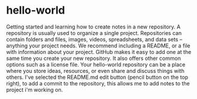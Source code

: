 # hello-world
Getting started and learning how to create notes in a new repository. A repository is usually used to organize a single project. Repositories can contain folders and files, images, videos, spreadsheets, and data sets – anything your project needs. We recommend including a README, or a file with information about your project. GitHub makes it easy to add one at the same time you create your new repository. It also offers other common options such as a license file.  Your hello-world repository can be a place where you store ideas, resources, or even share and discuss things with others.
I've selected the README.md edit button (pencil button on the top right), to add a commit to the repository, this allows me to add notes to the project i'm working on. 
